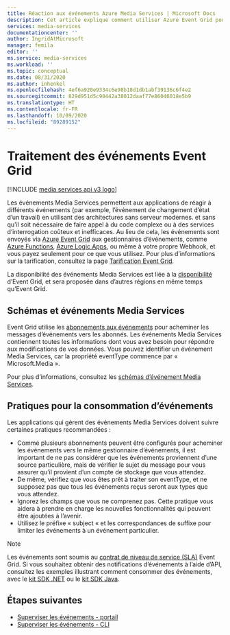 ```yaml
---
title: Réaction aux événements Azure Media Services | Microsoft Docs
description: Cet article explique comment utiliser Azure Event Grid pour s’abonner à des événements Media Services.
services: media-services
documentationcenter: ''
author: IngridAtMicrosoft
manager: femila
editor: ''
ms.service: media-services
ms.workload: ''
ms.topic: conceptual
ms.date: 08/31/2020
ms.author: inhenkel
ms.openlocfilehash: 4ef6a920e9334c6e98b18d1db1abf39136c6f4e2
ms.sourcegitcommit: 829d951d5c90442a38012daaf77e86046018e5b9
ms.translationtype: HT
ms.contentlocale: fr-FR
ms.lasthandoff: 10/09/2020
ms.locfileid: "89289152"
---
```

# <a name="handling-event-grid-events"></a>Traitement des événements Event Grid

[!INCLUDE [media services api v3 logo](./includes/v3-hr.md)]

Les événements Media Services permettent aux applications de réagir à différents événements (par exemple, l’événement de changement d’état d’un travail) en utilisant des architectures sans serveur modernes. et sans qu’il soit nécessaire de faire appel à du code complexe ou à des services d’interrogation coûteux et inefficaces. Au lieu de cela, les événements sont envoyés via [Azure Event Grid](https://azure.microsoft.com/services/event-grid/) aux gestionnaires d’événements, comme [Azure Functions](https://azure.microsoft.com/services/functions/), [Azure Logic Apps](https://azure.microsoft.com/services/logic-apps/), ou même à votre propre Webhook, et vous payez seulement pour ce que vous utilisez. Pour plus d’informations sur la tarification, consultez la page [Tarification Event Grid](https://azure.microsoft.com/pricing/details/event-grid/).

La disponibilité des événements Media Services est liée à la [disponibilité](../../event-grid/overview.md) d’Event Grid, et sera proposée dans d’autres régions en même temps qu’Event Grid.  

## <a name="media-services-events-and-schemas"></a>Schémas et événements Media Services

Event Grid utilise les [abonnements aux événements](../../event-grid/concepts.md#event-subscriptions) pour acheminer les messages d’événements vers les abonnés. Les événements Media Services contiennent toutes les informations dont vous avez besoin pour répondre aux modifications de vos données. Vous pouvez identifier un événement Media Services, car la propriété eventType commence par « Microsoft.Media ».

Pour plus d’informations, consultez les [schémas d’événement Media Services](media-services-event-schemas.md).

## <a name="practices-for-consuming-events"></a>Pratiques pour la consommation d’événements

Les applications qui gèrent des événements Media Services doivent suivre certaines pratiques recommandées :

* Comme plusieurs abonnements peuvent être configurés pour acheminer les événements vers le même gestionnaire d’événements, il est important de ne pas considérer que les événements proviennent d’une source particulière, mais de vérifier le sujet du message pour vous assurer qu’il provient d’un compte de stockage que vous attendez.
* De même, vérifiez que vous êtes prêt à traiter son eventType, et ne supposez pas que tous les événements reçus seront aux types que vous attendez.
* Ignorez les champs que vous ne comprenez pas.  Cette pratique vous aidera à prendre en charge les nouvelles fonctionnalités qui peuvent être ajoutées à l’avenir.
* Utilisez le préfixe « subject « et les correspondances de suffixe pour limiter les événements à un événement particulier.

> [!NOTE]
> Les événements sont soumis au [contrat de niveau de service (SLA)](https://azure.microsoft.com/support/legal/sla/event-grid/v1_0/) Event Grid. Si vous souhaitez obtenir des notifications d’événements à l’aide d’API, consultez les exemples illustrant comment consommer des événements, avec le [kit SDK .NET](https://github.com/Azure-Samples/media-services-v3-dotnet) ou le [kit SDK Java](https://github.com/Azure-Samples/media-services-v3-java).

## <a name="next-steps"></a>Étapes suivantes

* [Superviser les événements - portail](monitor-events-portal-how-to.md)
* [Superviser les événements - CLI](job-state-events-cli-how-to.md)
